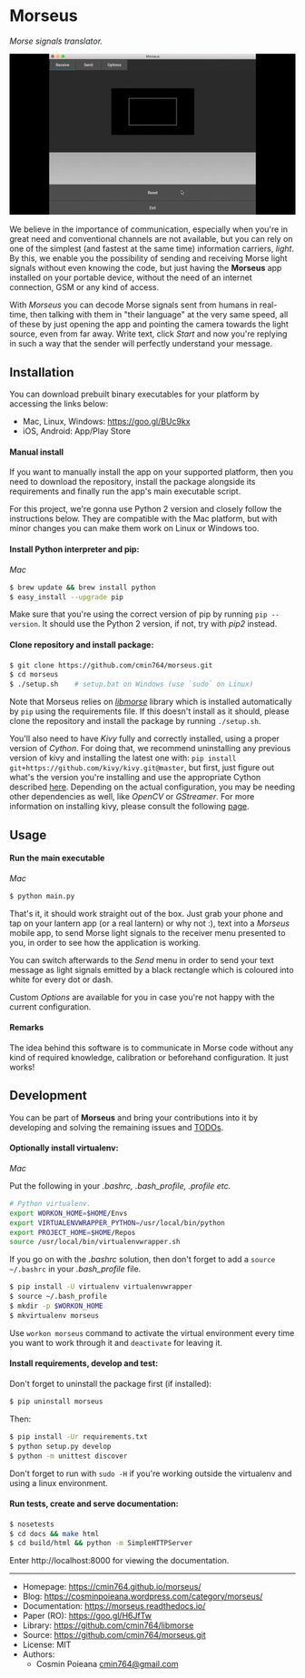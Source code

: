 # Morseus

*Morse signals translator.*

![Morseus Receive Example](artwork/morseus.gif)

We believe in the importance of communication, especially when you're in great
need and conventional channels are not available, but you can rely on one of
the simplest (and fastest at the same time) information carriers, *light*.
By this, we enable you the possibility of sending and receiving Morse light
signals without even knowing the code, but just having the **Morseus** app
installed on your portable device, without the need of an internet connection,
GSM or any kind of access.

With *Morseus* you can decode Morse signals sent from humans in real-time,
then talking with them in "their language" at the very same speed, all of
these by just opening the app and pointing the camera towards the light
source, even from far away. Write text, click *Start* and now you're replying
in such a way that the sender will perfectly understand your message.


## Installation

You can download prebuilt binary executables for your platform by accessing
the links below:

- Mac, Linux, Windows: https://goo.gl/BUc9kx
- iOS, Android: App/Play Store


#### Manual install

If you want to manually install the app on your supported platform, then you
need to download the repository, install the package alongside its
requirements and finally run the app's main executable script.

For this project, we're gonna use Python 2 version and closely follow the
instructions below. They are compatible with the Mac platform, but with minor
changes you can make them work on Linux or Windows too.


#### Install Python interpreter and pip:

*Mac*

```bash
$ brew update && brew install python
$ easy_install --upgrade pip
```

Make sure that you're using the correct version of pip by running
`pip --version`. It should use the Python 2 version, if not, try with
*pip2* instead.


#### Clone repository and install package:

```bash
$ git clone https://github.com/cmin764/morseus.git
$ cd morseus
$ ./setup.sh    # setup.bat on Windows (use `sudo` on Linux)
```

Note that Morseus relies on [*libmorse*](https://github.com/cmin764/libmorse)
library which is installed automatically by `pip` using the requirements file.
If this doesn't install as it should, please clone the repository and install
the package by running `./setup.sh`.

You'll also need to have *Kivy* fully and correctly installed, using a proper
version of *Cython*. For doing that, we recommend uninstalling any previous
version of kivy and installing the latest one with:
`pip install git+https://github.com/kivy/kivy.git@master`, but first, just
figure out what's the version you're installing and use the appropriate Cython
described [here](https://kivy.org/docs/installation/deps-cython.html).
Depending on the actual configuration, you may be needing other dependencies
as well, like *OpenCV* or *GStreamer*. For more information on installing
kivy, please consult the following
[page](https://kivy.org/docs/installation/installation.html#).


## Usage

#### Run the main executable

*Mac*

```bash
$ python main.py
```

That's it, it should work straight out of the box. Just grab your phone and
tap on your lantern app (or a real lantern) or why not :), text into a
*Morseus* mobile app, to send Morse light signals to the receiver menu
presented to you, in order to see how the application is working.

You can switch afterwards to the *Send* menu in order to send your text
message as light signals emitted by a black rectangle which is coloured into
white for every dot or dash.

Custom *Options* are available for you in case you're not happy with the
current configuration.


#### Remarks

The idea behind this software is to communicate in Morse code without any kind
of required knowledge, calibration or beforehand configuration. It just works! 


## Development

You can be part of **Morseus** and bring your contributions into it by
developing and solving the remaining issues and [TODOs](./TODO).


#### Optionally install virtualenv:

*Mac*

Put the following in your *.bashrc, .bash_profile, .profile etc.*

```bash
# Python virtualenv.
export WORKON_HOME=$HOME/Envs
export VIRTUALENVWRAPPER_PYTHON=/usr/local/bin/python
export PROJECT_HOME=$HOME/Repos
source /usr/local/bin/virtualenvwrapper.sh
```

If you go on with the *.bashrc* solution, then don't forget to add a
`source ~/.bashrc` in your *.bash_profile* file.

```bash
$ pip install -U virtualenv virtualenvwrapper
$ source ~/.bash_profile
$ mkdir -p $WORKON_HOME
$ mkvirtualenv morseus
```

Use `workon morseus` command to activate the virtual environment every time
you want to work through it and `deactivate` for leaving it.


#### Install requirements, develop and test:

Don't forget to uninstall the package first (if installed):

```bash
$ pip uninstall morseus
```

Then:

```bash
$ pip install -Ur requirements.txt
$ python setup.py develop
$ python -m unittest discover
```

Don't forget to run with `sudo -H` if you're working outside the virtualenv
and using a linux environment.


#### Run tests, create and serve documentation:

```bash
$ nosetests
$ cd docs && make html
$ cd build/html && python -m SimpleHTTPServer
```

Enter http://localhost:8000 for viewing the documentation.

----

* Homepage: https://cmin764.github.io/morseus/
* Blog: https://cosminpoieana.wordpress.com/category/morseus/
* Documentation: https://morseus.readthedocs.io/
* Paper (RO): https://goo.gl/H6JfTw
* Library: https://github.com/cmin764/libmorse
* Source: https://github.com/cmin764/morseus.git
* License: MIT
* Authors:
    + Cosmin Poieana <cmin764@gmail.com>
